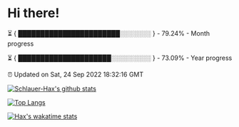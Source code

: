 # Hi there!

⏳ { ███████████████████████░░░░░░░ } - 79.24% - Month progress

⏳ { █████████████████████░░░░░░░░░ } - 73.09% - Year progress

⏰ Updated on Sat, 24 Sep 2022 18:32:16 GMT


[![Schlauer-Hax's github stats](https://github-readme-stats.vercel.app/api?username=Schlauer-Hax&show_icons=true&theme=dark&count_private=true)](https://github.com/Schlauer-Hax)


[![Top Langs](https://github-readme-stats.vercel.app/api/top-langs/?username=Schlauer-Hax&layout=compact&theme=dark)](https://github.com/Schlauer-Hax?tab=repositories)


[![Hax's wakatime stats](https://github-readme-stats.vercel.app/api/wakatime?username=Hax&theme=dark)](https://wakatime.com/@Hax)

